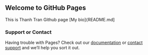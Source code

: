## Welcome to GitHub Pages
This is Thanh Tran Github page
[My bio]{README.md]

### Support or Contact

Having trouble with Pages? Check out our [documentation](https://docs.github.com/categories/github-pages-basics/) or [contact support](https://support.github.com/contact) and we’ll help you sort it out.

